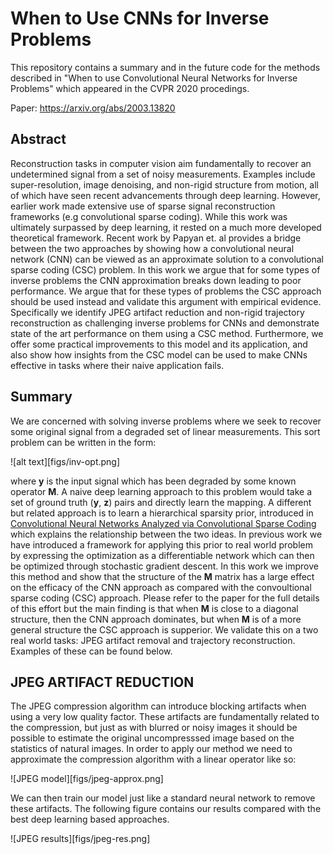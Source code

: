 # When to Use CNNs for Inverse Problems
This repository contains a summary and in the future code for the methods described in "When to use Convolutional Neural Networks for Inverse Problems" which appeared in the CVPR 2020 procedings.

Paper: https://arxiv.org/abs/2003.13820


## Abstract
Reconstruction tasks in computer vision aim fundamentally to recover an undetermined signal from a set of noisy measurements. Examples include super-resolution, image denoising, and non-rigid structure from motion, all of which have seen recent advancements through deep learning. However, earlier work made extensive use of sparse signal reconstruction frameworks (e.g convolutional sparse coding). While this work was ultimately surpassed by deep learning, it rested on a much more developed theoretical framework. Recent work by Papyan et. al provides a bridge between the two approaches by showing how a convolutional neural network (CNN) can be viewed as an approximate solution to a convolutional sparse coding (CSC) problem. In this work we argue that for some types of inverse problems the CNN approximation breaks down leading to poor performance. We argue that for these types of problems the CSC approach should be used instead and validate this argument with empirical evidence. Specifically we identify JPEG artifact reduction and non-rigid trajectory reconstruction as challenging inverse problems for CNNs and demonstrate state of the art performance on them using a CSC method. Furthermore, we offer some practical improvements to this model and its application, and also show how insights from the CSC model can be used to make CNNs effective in tasks where their naive application fails.

## Summary

We are concerned with solving inverse problems where we seek to recover some original signal from a degraded set of linear measurements. This sort problem can be written in the form:

![alt text][figs/inv-opt.png]

where **y** is the input signal which has been degraded by some known operator **M**. A naive deep learning approach to this problem would take a set of ground truth (**y**, **z**) pairs and directly learn the mapping. A different but related approach is to learn a hierarchical sparsity prior, introduced in [Convolutional Neural Networks Analyzed via Convolutional Sparse Coding](https://arxiv.org/abs/1607.08194) which explains the relationship between the two ideas. In previous work we have introduced a framework for applying this prior to real world problem by expressing the optimization as a differentiable network which can then be optimized through stochastic gradient descent. In this work we improve this method and show that the structure of the **M** matrix has a large effect on the efficacy of the CNN approach as compared with the convoultional sparse coding (CSC) approach. Please refer to the paper for the full details of this effort but the main finding is that when **M** is close to a diagonal structure, then the CNN approach dominates, but when **M** is of a more general structure the CSC approach is supperior. We validate this on a two real world tasks: JPEG artifact removal and trajectory reconstruction. Examples of these can be found below.

## JPEG ARTIFACT REDUCTION

The JPEG compression algorithm can introduce blocking artifacts when using a very low quality factor. These artifacts are fundamentally related to the compression, but just as with blurred or noisy images it should be possible to estimate the original uncompresssed image based on the statistics of natural images. In order to apply our method we need to approximate the compression algorithm with a linear operator like so:

![JPEG model][figs/jpeg-approx.png]

We can then train our model just like a standard neural network to remove these artifacts. The following figure contains our results compared with the best deep learning based approaches.

![JPEG results][figs/jpeg-res.png]